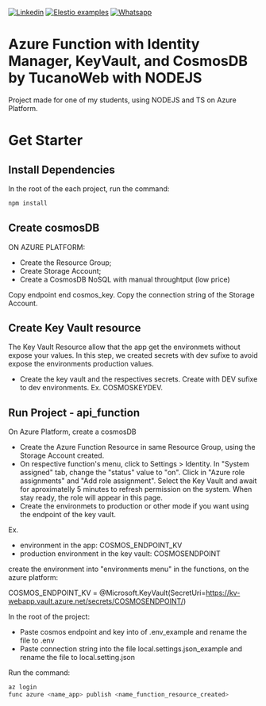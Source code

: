 [![Linkedin](https://img.shields.io/static/v1.svg?logo=linkedin&color=f78A38&labelColor=083468&logoColor=ffffff&style=for-the-badge&label=Linkedin&message=Public)](https://www.linkedin.com/in/eric-ricielle-2aa1ba237/) [![Elestio examples](https://img.shields.io/static/v1.svg?logo=github&color=f78A38&labelColor=083468&logoColor=ffffff&style=for-the-badge&label=github&message=open%20source)](https://github.com/TucanoWeb) [![Whatsapp](https://img.shields.io/static/v1.svg?logo=whatsapp&color=f78A38&labelColor=083468&logoColor=ffffff&style=for-the-badge&label=Whatsapp&message=Tirar%20Dúvidas)](https://api.whatsapp.com/send?phone=5531992936042)

# Azure Function with Identity Manager, KeyVault, and CosmosDB by TucanoWeb with NODEJS

Project made for one of my students, using NODEJS and TS on Azure Platform.

# Get Starter

## Install Dependencies

In the root of the each project, run the command:

```bash
npm install
```

## Create cosmosDB

ON AZURE PLATFORM:

- Create the Resource Group;
- Create Storage Account;
- Create a CosmosDB NoSQL with manual throughtput (low price)

Copy endpoint end cosmos_key.
Copy the connection string of the Storage Account.

## Create Key Vault resource

The Key Vault Resource allow that the app get the environmets without expose your values. In this step, we created secrets with dev sufixe to avoid expose the environments production values.

- Create the key vault and the respectives secrets. Create with DEV sufixe to dev environments. Ex. COSMOSKEYDEV.

## Run Project - api_function

On Azure Platform, create a cosmosDB

- Create the Azure Function Resource in same Resource Group, using the Storage Account created.
- On respective function's menu, click to Settings > Identity. In "System assigned" tab, change the "status" value to "on". Click in "Azure role assignments" and "Add role assignment". Select the Key Vault and await for aproximatelly 5 minutes to refresh permission on the system. When stay ready, the role will appear in this page.
- Create the environmets to production or other mode if you want using the endpoint of the key vault.

Ex.

- environment in the app: COSMOS_ENDPOINT_KV
- production environment in the key vault: COSMOSENDPOINT

create the environment into "environments menu" in the functions, on the azure platform:

COSMOS_ENDPOINT_KV = @Microsoft.KeyVault(SecretUri=https://kv-webapp.vault.azure.net/secrets/COSMOSENDPOINT/)

In the root of the project:

- Paste cosmos endpoint and key into of .env_example and rename the file to .env
- Paste connection string into the file local.settings.json_example and rename the file to local.setting.json

Run the command:

```bash
az login
func azure <name_app> publish <name_function_resource_created>
```
